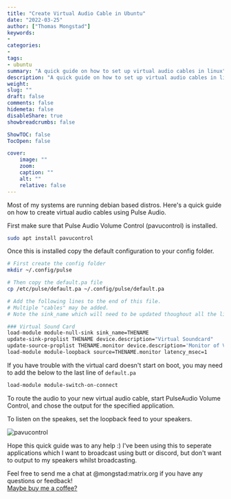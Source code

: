 ```yaml
---
title: "Create Virtual Audio Cable in Ubuntu"
date: "2022-03-25"
author: ["Thomas Mongstad"]
keywords: 
- 
categories:
- 
tags:
- ubuntu
summary: "A quick guide on how to set up virtual audio cables in linux"
description: "A quick guide on how to set up virtual audio cables in linux"
weight:
slug: ""
draft: false
comments: false
hidemeta: false
disableShare: true
showbreadcrumbs: false

ShowTOC: false
TocOpen: false 

cover:
    image: "" 
    zoom: 
    caption: ""
    alt: ""
    relative: false
---
```



Most of my systems are running debian based distros. Here's a quick guide on how to create virtual audio cables using Pulse Audio.

First make sure that Pulse Audio Volume Control (pavucontrol) is installed.

```bash
sudo apt install pavucontrol
```

Once this is installed copy the default configuration to your config folder.

```bash
# First create the config folder
mkdir ~/.config/pulse

# Then copy the default.pa file
cp /etc/pulse/default.pa ~/.config/pulse/default.pa

# Add the following lines to the end of this file.
# Multiple "cables" may be added.
# Note the sink_name which will need to be updated thoughout all the lines!

### Virtual Sound Card
load-module module-null-sink sink_name=THENAME
update-sink-proplist THENAME device.description="Virtual Soundcard"
update-source-proplist THENAME.monitor device.description='Monitor of Virtual Soundcard'
load-module module-loopback source=THENAME.monitor latency_msec=1
```

If you have trouble with the virtual card doesn't start on boot, you may need to add the below to the last line of `default.pa`
```bash
load-module module-switch-on-connect
```

To route the audio to your new virtual audio cable, start PulseAudio Volume Control, and chose the output for the specified application. 

To listen on the speakes, set the loopback feed to your speakers.

![pavucontrol](https://www.mongstad.dev/images/VolumeControl.png)


Hope this quick guide was to any help :) 
I've been using this to seperate applications which I want to broadcast using butt or discord, but don't want to output to my speakers whilst broadcasting.

Feel free to send me a chat at @mongstad:matrix.org if you have any questions or feedback!  
[Maybe buy me a coffee?](https://www.buymeacoffee.com/mongstad)
